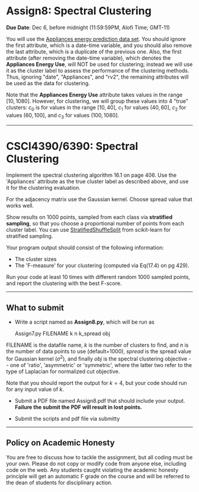 <!--
.. title: CSCI4390-6390 Assign8
.. slug: dm_assign8
.. date: 2021-11-24 19:00:01 UTC-04:00
.. tags: 
.. category: 
.. link: 
.. description: 
.. has_math: True
.. type: text
-->

# Assign8: Spectral Clustering

**Due Date**: Dec 6, before midnight (11:59:59PM, Alofi Time; GMT-11)


You will use the 
[Appliances energy prediction data set](https://archive.ics.uci.edu/ml/datasets/Appliances+energy+prediction#).
You should ignore the first attribute, which is a date-time variable,
and you should also remove the last attribute, which is a duplicate of
the previous one. Also, the first attribute (after removing the
date-time variable), which denotes the
**Appliances Energy Use**, will NOT be used for clustering; instead we
will use it as the cluster label to assess the performance of the
clustering methods. Thus, ignoring "date", "Appliances", and "rv2", 
the remaining attributes will be used as the data for clustering.

Note that the **Appliances Energy Use** attribute takes values in the range
$[10,1080]$. However, for clustering, we will group these values into 4
"true" clusters: $c_0$ is for values in the range $[10,40]$, $c_1$ for
values $(40,60]$, $c_2$ for values $(60,100]$, and $c_3$ for values
$(100,1080]$.

---

# CSCI4390/6390: Spectral Clustering

Implement the spectral clustering algorithm 16.1 on page 406.
Use the 'Appliances' attribute as
the true cluster label as described above, and use it for the clustering
evaluation. 

For the adjacency matrix use the Gaussian kernel. Choose spread value that
works well.

Show results on 1000 points, sampled from each class via **stratified sampling**,
so that you choose a proportional number of points from each cluster
label. You can use [StratifiedShuffleSplit](https://scikit-learn.org/stable/modules/generated/sklearn.model_selection.StratifiedShuffleSplit.html) from scikit-learn for
stratified sampling.

Your program output should consist of the following information:

* The cluster sizes
* The 'F-measure' for your clustering (computed via Eq(17.4) on pg 429).

Run your code at least 10 times with different random 1000 sampled points, 
and report the clustering with the best F-score.

---

## What to submit

* Write a script named as **Assign8.py**, which will be run as 
      
   Assign7.py FILENAME k n k_spread obj
   
 FILENAME is the datafile name, $k$ is the number of clusters to find, and
 $n$ is the number of data points to use (default=1000), $spread$ is
 the spread value for Gaussian kernel ($\sigma^2$), and finally $obj$ is the spectral clustering
 objective -- one of 'ratio', 'asymmetric' or 'symmetric', where the latter
 two refer to the type of Laplacian for normalized cut objective.

 Note that you should report the
 output for $k=4$, but your code should run for any input value of $k$.

* Submit a PDF file named Assign8.pdf that should include your output. 
 **Failure the submit the PDF will result in lost points.** 

* Submit the scripts and pdf file via submitty

---

## Policy on Academic Honesty

You are free to discuss how to tackle the assignment, but all coding
must be your own. Please do not copy or modify code from anyone else,
including code on the web. Any students caught violating the academic
honesty principle will get an automatic F grade on the course and will
be referred to the dean of students for disciplinary action.

